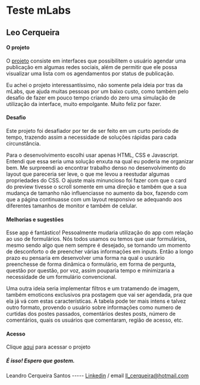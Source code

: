 # Teste mLabs

## Leo Cerqueira

#### O projeto

O [projeto](https://quizzical-lewin-b8016a.netlify.app) consiste em interfaces que possibilitem o usuário agendar uma publicação em algumas redes sociais, além de permitir que ele possa visualizar uma lista com os agendamentos por status de publicação.

Eu achei o projeto interessantíssimo, não somente pela ideia por tras da mLabs, que ajuda muitas pessoas por um baixo custo, como também pelo desafio de fazer em pouco tempo criando do zero uma simulação de utilização da interface, muito empolgante. Muito feliz por fazer.

#### Desafio

Este projeto foi desafiador por ter de ser feito em um curto período de tempo, trazendo assim a necessidade de soluções rápidas para cada circunstância.

Para o desenvolvimento escolhi usar apenas HTML, CSS e Javascript. Entendi que essa seria uma solução enxuta na qual eu poderia me organizar bem. Me surpreendi ao encontrar trabalho denso no desenvolvimento do layout que pareceria ser leve, o que me levou a reestudar algumas propriedades do CSS. O ajuste mais minuncioso foi fazer com que o card do preview tivesse o scroll somente em uma direção e também que a sua mudança de tamanho não influenciasse no aumento da box, fazendo com que a página continuasse com um layout responsivo se adequando aos diferentes tamanhos de monitor e também de celular.

#### Melhorias e sugestões

Esse app é fantástico! Pessoalmente mudaria utilização do app com relação ao uso de formulários. Nós todos usamos ou temos que usar formulários, mesmo sendo algo que nem sempre é desejado, se tornando um momento de desconforto o de preencher várias informações em inputs. Então a longo prazo eu pensaria em desenvolver uma forma na qual o usurário preenchesse de forma dinâmica o formulário, em forma de pergunta, questão por questão, por voz, assim pouparia tempo e minimizaria a necessidade de um formulário convencional.

Uma outra ideia seria implementar filtros e um tratamendo de imagem, também emoticons exclusivos pra postagem que vai ser agendada, pra que ela já vá com estas características. A tabela pode ter mais intens e talvez outro formato, provendo o usuário sobre informações como numero de curtidas dos postes passados, comentários destes posts, número de comentários, quais os usuários que comentaram, região de acesso, etc.

#### Acesso

Clique [aqui](https://quizzical-lewin-b8016a.netlify.app) para acessar o projeto

##### É isso! Espero que gostem.

Leandro Cerqueira Santos ----- [Linkedin](www.linkedin.com/in/leocerqueira-programme) / email ll_cerqueira@hotmail.com
